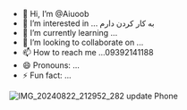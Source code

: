 - 👋 Hi, I’m @Aiuoob
- 👀 I’m interested in ... به کار کردن دارم
- 🌱 I’m currently learning ...
- 💞️ I’m looking to collaborate on ...
- 📫 How to reach me ...09392141188
- 😄 Pronouns: ...
- ⚡ Fun fact: ...

<!---
Aiuoob/Aiuoob is a ✨ special ✨ repository because its `README.md` (this file) appears on your GitHub profile.
You can click the Preview link to take a look at your changes.
--->
![IMG_20240822_212952_282](https://github.com/user-attachments/assets/b8b1cef8-4401-47a7-819e-4bf4d7cda722)
update Phone